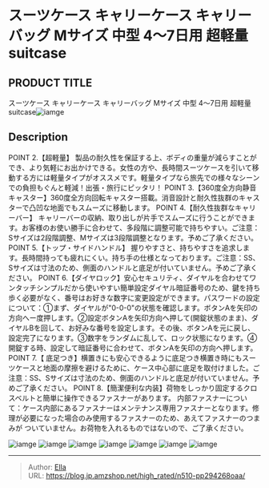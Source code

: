 # スーツケース キャリーケース キャリーバッグ Mサイズ  中型 4〜7日用 超軽量 suitcase


## PRODUCT TITLE 

スーツケース キャリーケース キャリーバッグ Mサイズ  中型 4〜7日用 超軽量 suitcase![iamge](https://b2bfiles1.gigab2b.cn/image/wkseller/302/20220822_416a8baf7c7fc33556928cf47cb5feb1.jpg)

## Description

POINT 2.【超軽量】 製品の耐久性を保証する上、ボディの重量が減らすことができ、より気軽にお出かけできる。女性の方や、長時間スーツケースを引いて移動する方には軽量タイプがオススメです。軽量タイプなら旅先での様々なシーンでの負担もぐんと軽減！出張・旅行にピッタリ！
POINT 3.【360度全方向静音キャスター】360度全方向回転キャスター搭載。消音設計と耐久性抜群のキャスターで凸凹な地面でもスムーズに移動します。
POINT 4.【耐久性抜群なキャリーバー】 キャリーバーの収納、取り出しが片手でスムーズに行うことができます。お客様のお使い勝手に合わせて、多段階に調整可能で持ちやすい。ご注意：Sサイズは2段階調整、Mサイズは3段階調整となります。予めご了承ください。
POINT 5.【トップ・サイドハンドル】 握りやすさと、持ちやすさを追求します。長時間持っても疲れにくい。持ち手の仕様となっております。ご注意：SS、Sサイズは寸法のため、側面のハンドルと底足が付いていません。予めご了承ください。
POINT 6.【ダイヤロック】安心セキュリティ、ダイヤルを合わせてワンタッチシンプルだから使いやすい簡単設定ダイヤル暗証番号のため、鍵を持ち歩く必要がなく、番号はお好きな数字に変更設定ができます。パスワードの設定について：①まず、ダイヤルが&#34;0-0-0&#34;の状態を確認します。ボタンAを矢印の方向へー度押します。②設定ボタンAを矢印方向へ押して(開錠状態のまま)、ダイヤルBを回して、お好みな番号を設定します。その後、ボタンAを元に戻し、設定完了になります。③数字をランダムに乱して、ロック状態になります。④開錠する時、設定して暗証番号に合わせて、ボタンAを矢印の方向へ押します。
POINT 7.【 底足つき】横置きにも安心できるように底足つき横置き時にもスーツケースと地面の摩擦を避けるために、ケース中心部に底足を取付けました。ご注意：SS、Sサイズは寸法のため、側面のハンドルと底足が付いていません。予めご了承ください。
POINT 8.【簡潔便利な内装】荷物をしっかり固定するクロスベルトと簡単に操作できるファスナーがあります。
内部ファスナーについて：ケース内部にあるファスナーはメンテナンス専用ファスナーとなります。修理が必要になった場合のみ使用するファスナーのため、あえてファスナーのつまみが ついていません。お荷物を入れるものではないので、ご了承ください。



![iamge](https://b2bfiles1.gigab2b.cn/image/wkseller/302/20230105_8d0dfdbb81cb9032a68097f0ba163080.jpg)
![iamge](https://b2bfiles1.gigab2b.cn/image/wkseller/302/20220822_79161db20bf1df66b242e15fe1499c39.jpg)
![iamge](https://b2bfiles1.gigab2b.cn/image/wkseller/302/20220822_de525756e87eff35d6f0be48081d9a77.jpg)
![iamge](https://b2bfiles1.gigab2b.cn/image/wkseller/302/20220822_71c5edaad428d2a074797f2a6265464a.jpg)
![iamge](https://b2bfiles1.gigab2b.cn/image/wkseller/302/20220822_7448716db05b01ed6e9f18dce35715fa.jpg)
![iamge](https://b2bfiles1.gigab2b.cn/image/wkseller/302/20220822_798088fd47fba35d022f60ad5ac7a0b1.jpg)
![iamge](https://b2bfiles1.gigab2b.cn/image/wkseller/302/20220822_e45c61190c6c28bfc3c87ec3b3b0b480.jpg)


---

> Author: [Ella](https://blog.jp.amzshop.net/)  
> URL: https://blog.jp.amzshop.net/high_rated/n510-pp294268oaa/  


